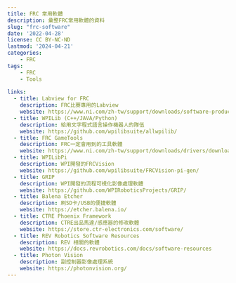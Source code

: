 ```yaml
---
title: FRC 常用軟體
description: 彙整FRC常用軟體的資料
slug: "frc-software"
date: '2022-04-28'
license: CC BY-NC-ND
lastmod: '2024-04-21'
categories:
    - FRC
tags:
    - FRC
    - Tools
    
links:
  - title: Labview for FRC
    description: FRC比賽專用的Labview
    website: https://www.ni.com/zh-tw/support/downloads/software-products/download.labview-software-for-frc.html
  - title: WPILib (C++/JAVA/Python)
    description: 給用文字程式語言操作機器人的隊伍
    website: https://github.com/wpilibsuite/allwpilib/
  - title: FRC GameTools
    description: FRC一定會用到的工具軟體
    website: https://www.ni.com/zh-tw/support/downloads/drivers/download.frc-game-tools.html
  - title: WPILibPi
    description: WPI開發的FRCVision
    website: https://github.com/wpilibsuite/FRCVision-pi-gen/
  - title: GRIP
    description: WPI開發的流程可視化影像處理軟體
    website: https://github.com/WPIRoboticsProjects/GRIP/
  - title: Balena Etcher
    description: 刷SD卡/USB的便捷軟體
    website: https://etcher.balena.io/
  - title: CTRE Phoenix Framework
    description: CTRE出品馬達/感應器的修改軟體
    website: https://store.ctr-electronics.com/software/
  - title: REV Robotics Software Resources
    description: REV 相關的軟體
    website: https://docs.revrobotics.com/docs/software-resources
  - title: Photon Vision
    description: 副控制器影像處理系統
    website: https://photonvision.org/
---
```

